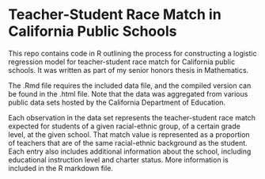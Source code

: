 # Teacher-Student Race Match in California Public Schools

This repo contains code in R outlining the process for constructing a logistic regression model for teacher-student race match for California public schools. It was written as part of my senior honors thesis in Mathematics.

The .Rmd file requires the included data file, and the compiled version can be found in the .html file. Note that the data was aggregated from various public data sets hosted by the California Department of Education.

Each observation in the data set represents the teacher-student race match expected for students of a given racial-ethnic group, of a certain grade level, at the given school. That match value is represented as a proportion of teachers that are of the same racial-ethnic background as the student. Each entry also includes additional information about the school, including educational instruction level and charter status. More information is included in the R markdown file.